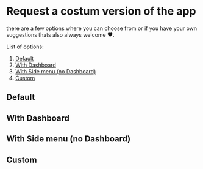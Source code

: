 # Request a costum version of the app

there are a few options where you can choose from or if you have your own suggestions thats also always welcome :heart:.

List of options:

1. [Default](#default)
2. [With Dashboard](#with-dashboard)
3. [With Side menu (no Dashboard)](#with-side-menu-no-dashboard)
4. [Custom](#custom)


## Default

## With Dashboard

## With Side menu (no Dashboard)

## Custom

